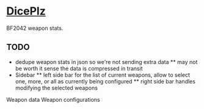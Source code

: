 # [DicePlz](https://diceplz.com/)

BF2042 weapon stats.

## TODO

- dedupe weapon stats in json so we're not sending extra data
  \*\* may not be worth it sense the data is compressed in transit
- Sidebar
  ** left side bar for the list of current weapons, allow to select one, more, or all as currently being configured
  ** right side bar handles modifying the selected weapons


Weapon data
Weapon configurations
